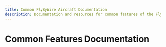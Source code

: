 ```yaml
---
title: Common FlyByWire Aircraft Documentation
description: Documentation and resources for common features of the FlyByWire aircraft add-ons.
---
```


<link rel="stylesheet" href="../../stylesheets/toc-tables.css">

# Common Features Documentation